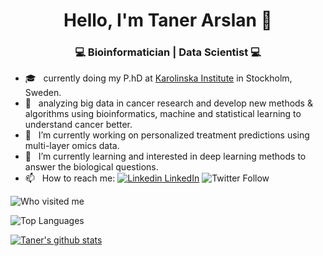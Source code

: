 <h1 align="center"> Hello, I'm Taner Arslan 👋 </h1>

<h3 align="center"> 💻 Bioinformatician | Data Scientist 💻 </h3>

- 🎓 &nbsp; currently doing my P.hD at [Karolinska Institute](https://ki.se/) in Stockholm, Sweden.
- 🤔 &nbsp; analyzing big data in cancer research and develop new methods & algorithms using bioinformatics, machine and statistical learning to understand cancer better.
- 🔭  &nbsp; I’m currently working on personalized treatment predictions using multi-layer omics data.
- 🌱 &nbsp; I’m currently learning and interested in deep learning methods to answer the biological questions. 
- 📫 &nbsp; How to reach me: [![Linkedin](https://i.stack.imgur.com/gVE0j.png) LinkedIn](https://www.linkedin.com/in/taner-arslan/)
![Twitter Follow](https://img.shields.io/twitter/follow/arslantnr?style=social)

![Who visited me](https://visitor-badge.laobi.icu/badge?page_id=TanerArslan.TanerArslan)

![Top Languages](https://github-readme-stats.vercel.app/api/top-langs/?username=TanerArslan&hide=TeX&layout=compact)

[![Taner's github stats](https://github-readme-stats.vercel.app/api?username=TanerArslan&show_icons=true&title_color=fff&icon_color=79ff97&text_color=9f9f9f&bg_color=151515)](https://github.com/TanerArslan)

<!--
**TanerArslan/TanerArslan** is a ✨ _special_ ✨ repository because its `README.md` (this file) appears on your GitHub profile.

Here are some ideas to get you started:

- 🔭 I’m currently working on ...
- 🌱 I’m currently learning ...
- 👯 I’m looking to collaborate on ...
- 🤔 I’m looking for help with ...
- 💬 Ask me about ...
- 📫 How to reach me: ...
- 😄 Pronouns: ...
- ⚡ Fun fact: ...
-->
